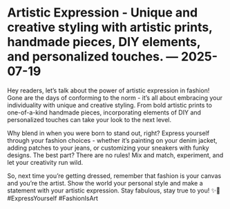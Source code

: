 # Artistic Expression - Unique and creative styling with artistic prints, handmade pieces, DIY elements, and personalized touches. — 2025-07-19

Hey readers, let’s talk about the power of artistic expression in fashion! Gone are the days of conforming to the norm - it’s all about embracing your individuality with unique and creative styling. From bold artistic prints to one-of-a-kind handmade pieces, incorporating elements of DIY and personalized touches can take your look to the next level.

Why blend in when you were born to stand out, right? Express yourself through your fashion choices - whether it’s painting on your denim jacket, adding patches to your jeans, or customizing your sneakers with funky designs. The best part? There are no rules! Mix and match, experiment, and let your creativity run wild.

So, next time you’re getting dressed, remember that fashion is your canvas and you’re the artist. Show the world your personal style and make a statement with your artistic expression. Stay fabulous, stay true to you! ✨🎨 #ExpressYourself #FashionIsArt
